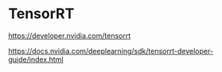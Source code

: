 # TensorRT

https://developer.nvidia.com/tensorrt

https://docs.nvidia.com/deeplearning/sdk/tensorrt-developer-guide/index.html
